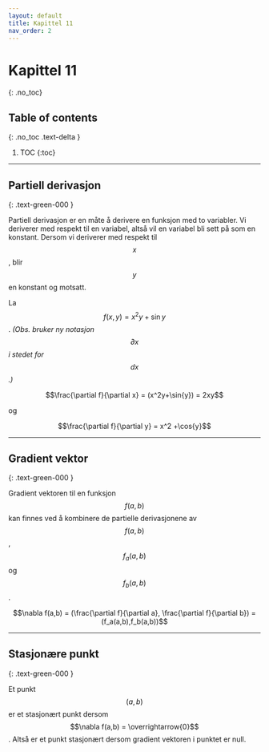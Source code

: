 ```yaml
---
layout: default
title: Kapittel 11
nav_order: 2
---
```


# Kapittel 11
{: .no_toc}
## Table of contents
{: .no_toc .text-delta }

1. TOC
{:toc}

---

## Partiell derivasjon
{: .text-green-000 }

Partiell derivasjon er en måte å derivere en funksjon med to variabler. Vi deriverer med respekt til en variabel, altså vil en variabel bli sett på som en konstant. Dersom vi deriverer med respekt til $$x$$, blir $$y$$ en konstant og motsatt.

La $$f(x,y) = x^2y + \sin{y}$$. *(Obs. bruker ny notasjon $$\partial x$$ i stedet for $$dx$$.)*

$$\frac{\partial f}{\partial x} = (x^2y+\sin{y}) = 2xy$$

og

$$\frac{\partial f}{\partial y} = x^2 +\cos{y}$$

---

## Gradient vektor
{: .text-green-000 }

Gradient vektoren til en funksjon $$f(a,b)$$ kan finnes ved å kombinere de partielle derivasjonene av $$f(a,b)$$, $$f_a(a,b)$$ og $$f_b(a,b)$$.

$$\nabla f(a,b) = (\frac{\partial f}{\partial a}, \frac{\partial f}{\partial b}) = (f_a(a,b),f_b(a,b))$$

---

## Stasjonære punkt
{: .text-green-000 }

Et punkt $$(a,b)$$ er et stasjonært punkt dersom $$\nabla f(a,b) = \overrightarrow{0}$$. Altså er et punkt stasjonært dersom gradient vektoren i punktet er null.

<script type="text/javascript" id="MathJax-script" async src="https://cdn.jsdelivr.net/npm/mathjax@3/es5/tex-mml-chtml.js"></script>
<script>
  MathJax = {
      options: {
        enableMenu: false
      }
    }
</script>
